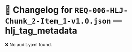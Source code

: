 # 📝 Changelog for `REQ-006-HLJ-Chunk_2-Item_1-v1.0.json` — **hlj_tag_metadata**

❌ No audit.yaml found.
